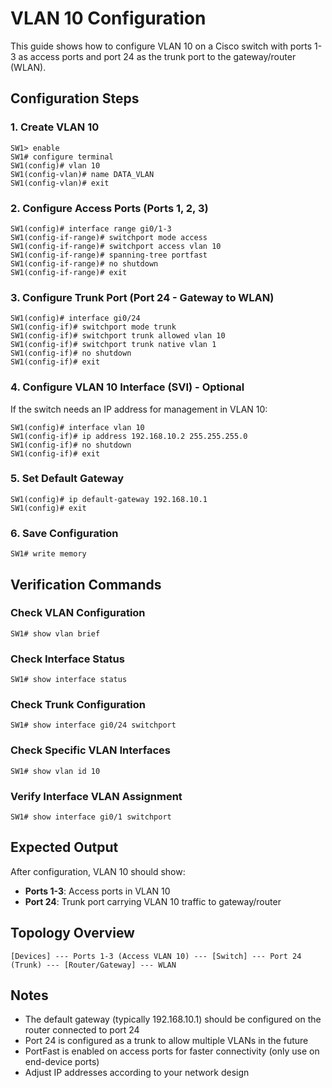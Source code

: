 # VLAN 10 Configuration

This guide shows how to configure VLAN 10 on a Cisco switch with ports 1-3 as access ports and port 24 as the trunk port to the gateway/router (WLAN).

## Configuration Steps

### 1. Create VLAN 10
```
SW1> enable
SW1# configure terminal
SW1(config)# vlan 10
SW1(config-vlan)# name DATA_VLAN
SW1(config-vlan)# exit
```

### 2. Configure Access Ports (Ports 1, 2, 3)
```
SW1(config)# interface range gi0/1-3
SW1(config-if-range)# switchport mode access
SW1(config-if-range)# switchport access vlan 10
SW1(config-if-range)# spanning-tree portfast
SW1(config-if-range)# no shutdown
SW1(config-if-range)# exit
```

### 3. Configure Trunk Port (Port 24 - Gateway to WLAN)
```
SW1(config)# interface gi0/24
SW1(config-if)# switchport mode trunk
SW1(config-if)# switchport trunk allowed vlan 10
SW1(config-if)# switchport trunk native vlan 1
SW1(config-if)# no shutdown
SW1(config-if)# exit
```

### 4. Configure VLAN 10 Interface (SVI) - Optional
If the switch needs an IP address for management in VLAN 10:
```
SW1(config)# interface vlan 10
SW1(config-if)# ip address 192.168.10.2 255.255.255.0
SW1(config-if)# no shutdown
SW1(config-if)# exit
```

### 5. Set Default Gateway
```
SW1(config)# ip default-gateway 192.168.10.1
SW1(config)# exit
```

### 6. Save Configuration
```
SW1# write memory
```

## Verification Commands

### Check VLAN Configuration
```
SW1# show vlan brief
```

### Check Interface Status
```
SW1# show interface status
```

### Check Trunk Configuration
```
SW1# show interface gi0/24 switchport
```

### Check Specific VLAN Interfaces
```
SW1# show vlan id 10
```

### Verify Interface VLAN Assignment
```
SW1# show interface gi0/1 switchport
```

## Expected Output

After configuration, VLAN 10 should show:
- **Ports 1-3**: Access ports in VLAN 10
- **Port 24**: Trunk port carrying VLAN 10 traffic to gateway/router

## Topology Overview
```
[Devices] --- Ports 1-3 (Access VLAN 10) --- [Switch] --- Port 24 (Trunk) --- [Router/Gateway] --- WLAN
```

## Notes
- The default gateway (typically 192.168.10.1) should be configured on the router connected to port 24
- Port 24 is configured as a trunk to allow multiple VLANs in the future
- PortFast is enabled on access ports for faster connectivity (only use on end-device ports)
- Adjust IP addresses according to your network design

